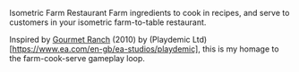 Isometric Farm Restaurant
Farm ingredients to cook in recipes, and serve to customers in your isometric farm-to-table restaurant.

Inspired by [Gourmet Ranch](https://www.mobygames.com/game/189229/gourmet-ranch/) (2010) by (Playdemic Ltd)[https://www.ea.com/en-gb/ea-studios/playdemic], this is my homage to the farm-cook-serve gameplay loop.
